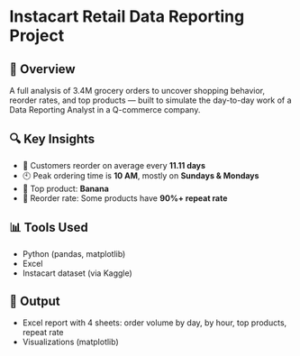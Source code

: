 # Instacart Retail Data Reporting Project

## 🧾 Overview

A full analysis of 3.4M grocery orders to uncover shopping behavior, reorder rates, and top products — built to simulate the day-to-day work of a Data Reporting Analyst in a Q-commerce company.

## 🔍 Key Insights

- 📆 Customers reorder on average every **11.11 days**
- 🕙 Peak ordering time is **10 AM**, mostly on **Sundays & Mondays**
- 🛒 Top product: **Banana**
- 🔁 Reorder rate: Some products have **90%+ repeat rate**

## 📊 Tools Used

- Python (pandas, matplotlib)
- Excel
- Instacart dataset (via Kaggle)

## 📁 Output

- Excel report with 4 sheets: order volume by day, by hour, top products, repeat rate
- Visualizations (matplotlib)


